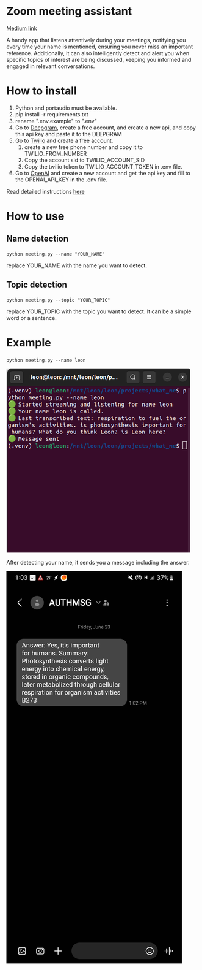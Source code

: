 # Zoom meeting assistant
[Medium link]()

A handy app that listens attentively during your meetings, notifying you every time your name is mentioned, ensuring you never miss an important reference. Additionally, it can also intelligently detect and alert you when specific topics of interest are being discussed, keeping you informed and engaged in relevant conversations.

# How to install
1. Python and portaudio must be available.
2. pip install -r requirements.txt
3. rename ".env.example" to ".env"
4. Go to [Deepgram](https://deepgram.com/), create a free account, and create a new api, and copy this api key and paste it to the DEEPGRAM
5. Go to [Twilio](https://www.twilio.com/en-us) and create a free account.
   1. create a new free phone number and copy it to TWILIO_FROM_NUMBER
   2. Copy the account sid to TWILIO_ACCOUNT_SID
   3. Copy the twilio token to TWILIO_ACCOUNT_TOKEN in .env file.
6. Go to [OpenAI](https://platform.openai.com/) and create a new account and get the api key and fill to the OPENAI_API_KEY in the .env file.


Read detailed instructions [here]()


# How to use
## Name detection
`python meeting.py --name "YOUR_NAME"`

replace YOUR_NAME with the name you want to detect.

## Topic detection
`python meeting.py --topic "YOUR_TOPIC"`

replace YOUR_TOPIC with the topic you want to detect.
It can be a simple word or a sentence.

# Example
`python meeting.py --name leon`

![meeting](images/meeting.png)

After detecting your name, it sends you a message including the answer.

![meeting](images/answer.jpg)
